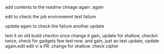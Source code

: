 add contents to the readme
chnage again. again

edit to check the job environemnt test failure

update again to check the failure
another update

test it on old build
checkin once
change it gain, update for shallow, checkin twice, check for gadgets
few
test now. and gain, just an test update, update again.edit edit vi a PR. change for shallow. check cipher
